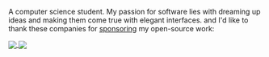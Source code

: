 A computer science student. My passion for software lies with dreaming up ideas and making them come true with elegant interfaces. and I'd like to thank these companies for [sponsoring](https://github.com/sponsors/tj) my open-source work:


<a href="https://github.com/zuramai">
  <img align="center" src="https://github-readme-stats.vercel.app/api?username=zuramai&count_private=true&show_icons=true&theme=chartreuse-dark" />
</a>
<a href="https://github.com/zuramai">
  <img align="center" src="https://github-readme-stats.vercel.app/api/top-langs/?username=zuramai&layout=compact&theme=chartreuse-dark&langs_count=8" />
</a>

